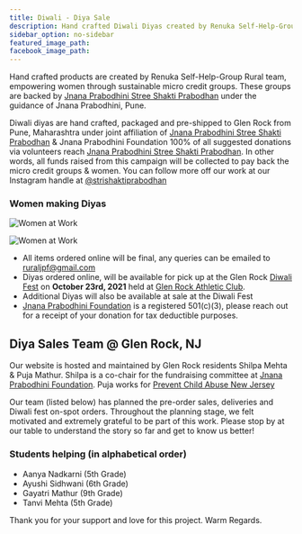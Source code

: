 ```yaml
---
title: Diwali - Diya Sale
description: Hand crafted Diwali Diyas created by Renuka Self-Help-Group Rural women micro credit NGO. These diyas are hand crafted by the women under the program as an alternative means of lively hood, away from toxic cigarette making.
sidebar_option: no-sidebar
featured_image_path:
facebook_image_path:
---
```


Hand crafted products are created by Renuka Self-Help-Group Rural team, empowering women through sustainable  micro credit groups. These groups are backed by [Jnana Prabodhini Stree Shakti Prabodhan](https://www.jnanaprabodhinifoundation.org/self-help-groups) under the guidance of Jnana Prabodhini, Pune.

Diwali diyas are hand crafted, packaged and pre-shipped to Glen Rock from Pune, Maharashtra under joint affiliation of [Jnana Prabodhini Stree Shakti Prabodhan](https://www.jnanaprabodhinifoundation.org/self-help-groups) & Jnana Prabodhini Foundation 100% of all suggested donations via volunteers reach [Jnana Prabodhini Stree Shakti Prabodhan](https://www.jnanaprabodhinifoundation.org/self-help-groups). In other words, all funds raised from this campaign will be collected to pay back the micro credit groups & women. You can follow more off our work at our Instagram handle at [@strishaktiprabodhan](https://www.instagram.com/strishaktiprabodhan/)

### Women making Diyas

![Women at Work](/images/jpf_women_1.jpg)

![Women at Work](/images/jpf_women_2.jpg)


 * All items ordered online will be final, any queries can be emailed to [ruraljpf@gmail.com](mailto:ruraljpf@gmail.com)
 * Diyas ordered online, will be available for pick up at the Glen Rock [Diwali Fest](https://fb.me/e/235YJKQIP) on **October 23rd, 2021** held at [Glen Rock Athletic Club](https://goo.gl/maps/MzM6FFK5q2sWjqn18).
 * Additional Diyas will also be available at sale at the Diwali Fest
 * [Jnana Prabodhini Foundation](https://www.jnanaprabodhinifoundation.org) is a registered 501(c)(3), please reach out for a receipt of your donation for tax deductible purposes.

## Diya Sales Team @ Glen Rock, NJ

Our website is hosted and maintained by Glen Rock residents Shilpa Mehta & Puja Mathur. Shilpa is a co-chair for the fundraising committee at [Jnana Prabodhini Foundation](https://www.jnanaprabodhinifoundation.org). Puja works for [Prevent Child Abuse New Jersey](https://www.facebook.com/pcanj/)

Our team (listed below) has planned the pre-order sales, deliveries and Diwali fest on-spot orders. Throughout the planning stage, we felt motivated and extremely grateful to be part of this work. Please stop by at our table to understand the story so far and get to know us better!

### Students helping (in alphabetical order)

* Aanya Nadkarni (5th Grade)
* Ayushi Sidhwani (6th Grade)
* Gayatri Mathur (9th Grade)
* Tanvi Mehta (5th Grade)

Thank you for your support and love for this project. Warm Regards.
